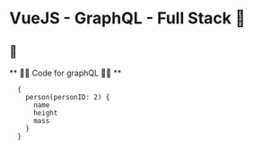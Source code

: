 # VueJS - GraphQL - Full Stack 🤟

## 🚀

** 🌟🌟 Code for graphQL 🌟🌟 **

```
  {
    person(personID: 2) {
      name
      height
      mass
    }
  }
```
